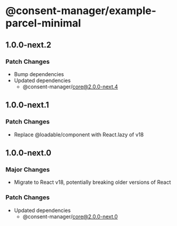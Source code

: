 # @consent-manager/example-parcel-minimal

## 1.0.0-next.2

### Patch Changes

- Bump dependencies
- Updated dependencies
  - @consent-manager/core@2.0.0-next.4

## 1.0.0-next.1

### Patch Changes

- Replace @loadable/component with React.lazy of v18

## 1.0.0-next.0

### Major Changes

- Migrate to React v18, potentially breaking older versions of React

### Patch Changes

- Updated dependencies
  - @consent-manager/core@2.0.0-next.0
